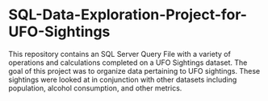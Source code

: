 # SQL-Data-Exploration-Project-for-UFO-Sightings
This repository contains an SQL Server Query File with a variety of operations and calculations completed on a UFO Sightings dataset. The goal of this project was to organize data pertaining to UFO sightings. These sightings were looked at in conjunction with other datasets including population, alcohol consumption, and other metrics.
